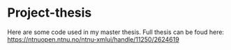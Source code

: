 # Project-thesis
Here are some code used in my master thesis. Full thesis can be foud here: https://ntnuopen.ntnu.no/ntnu-xmlui/handle/11250/2624619
